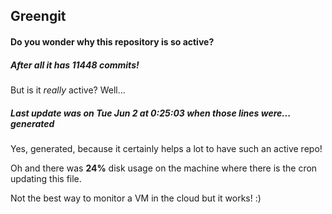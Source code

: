 ## Greengit

#### Do you wonder why this repository is so active?

##### After all it has 11448 commits!

But is it *really* active? Well...

##### Last update was on Tue Jun 2 at 0:25:03 when those lines were... generated

Yes, generated, because it certainly helps a lot to have such an active repo!

Oh and there was **24%** disk usage on the machine
where there is the cron updating this file.

Not the best way to monitor a VM in the cloud but it works! :)
